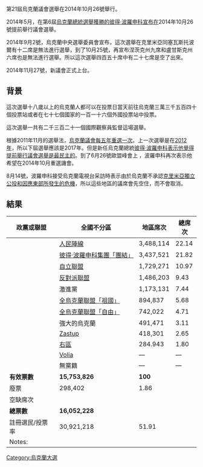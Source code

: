 第21屆烏克蘭議會選舉在2014年10月26號舉行。

2014年5月，在第6屆[烏克蘭總統選舉獲勝的](../Page/2014年乌克兰总统选举.md "wikilink")[彼得·波羅申科宣布在](../Page/彼得·波罗申科.md "wikilink")2014年10月26號提前舉行議會選舉。

2014年9月2號，烏克蘭中央選舉委員會宣布，這次選舉在克里米亞同塞瓦斯托波爾有十二席是無法進行選舉，到了10月25號，再宣布涅茨克州九席和盧甘斯克州六席也是無法進行選舉。所以這次選舉四百五十席中有二十七席是空了出來。

2014年11月27號，新議會正式上台。

## 背景

這次選舉十八歲以上的烏克蘭人都可以在投票日當天前往烏克蘭三萬三千五百四十個投票站或者在七十七個國家的一百一十六個外國投票站中投票。

這次選舉一共有二千三百二十一個國際觀察員監督這場選舉。

根據2011年11月的選舉法，[烏克蘭議會每五年重選一次](../Page/乌克兰最高拉达.md "wikilink")。上一次選舉是在[2012年](../Page/2012年乌克兰议会选举.md "wikilink")，所以下屆選舉應該是2017年。但是新任烏克蘭總統[彼得·波羅申科表示他覺得提前舉行議會選舉是最民主的](../Page/彼得·波罗申科.md "wikilink")。到了6月26號歐盟峰會上
，波羅申科再次表示他希望在2014年10月重選譏會。

8月14號，波羅申科接受烏克蘭電視台采訪時表示由於烏克蘭不承認[克里米亞獨立公投和因應](../Page/2014年克里米亞危機.md "wikilink")[東部所發生的危機](../Page/顿巴斯战争.md "wikilink")，所以這些地區的議席會先空住，而不會取消。

## 結果

| 政黨或聯盟    | 全國不分區                                                                       | 地區席次      | 總席次   |
| -------- | --------------------------------------------------------------------------- | --------- | ----- |
|          | [人民陣線](https://zh.wikipedia.org/wiki/人民陣線_\(烏克蘭\) "wikilink")               | 3,488,114 | 22.14 |
|          | [彼得·波羅申科集團「團結」](https://zh.wikipedia.org/wiki/彼得·波羅申科集團「團結」 "wikilink")     | 3,437,521 | 21.82 |
|          | [自立聯盟](https://zh.wikipedia.org/wiki/自立聯盟 "wikilink")                       | 1,729,271 | 10.97 |
|          | [反對派聯盟](https://zh.wikipedia.org/wiki/反對派聯盟 "wikilink")                     | 1,486,203 | 9.43  |
|          | 激進黨                                                                         | 1,173,131 | 7.44  |
|          | [全烏克蘭聯盟「祖國」](../Page/全烏克蘭聯盟「祖國」.md "wikilink")                              | 894,837   | 5.68  |
|          | [全烏克蘭聯盟「自由」](../Page/全烏克蘭聯盟「自由」.md "wikilink")                              | 742,022   | 4.71  |
|          | 強大的烏克蘭                                                                      | 491,471   | 3.11  |
|          | [Zastup](https://zh.wikipedia.org/wiki/Zastup "wikilink")                   | 418,301   | 2.65  |
|          | [右區](https://zh.wikipedia.org/wiki/右區 "wikilink")                           | 284.943   | 1.80  |
|          | [Volia](https://zh.wikipedia.org/wiki/Volia_\(political_party\) "wikilink") | —         | —     |
|          | 無黨籍                                                                         | —         | —     |
| **有效票數** | **15,753,826**                                                              | **100**   |       |
| 廢票       | 298,402                                                                     | 1.86      |       |
| 空缺席次     |                                                                             |           |       |
| **總票數**  | **16,052,228**                                                              |           |       |
| 註冊選民/投票率 | 30,921,218                                                                  | 51.91     |       |
| Notes:   |                                                                             |           |       |

[Category:烏克蘭大選](https://zh.wikipedia.org/wiki/Category:烏克蘭大選 "wikilink")